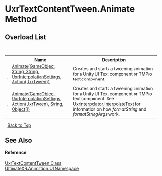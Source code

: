 # UxrTextContentTween.Animate Method 
 


## Overload List
&nbsp;<table><tr><th></th><th>Name</th><th>Description</th></tr><tr><td>![Public method](media/pubmethod.gif "Public method")![Static member](media/static.gif "Static member")</td><td><a href="M_UltimateXR_Animation_UI_UxrTextContentTween_Animate">Animate(GameObject, String, String, UxrInterpolationSettings, Action(UxrTween))</a></td><td>
Creates and starts a tweening animation for a Unity UI Text component or TMPro text component.</td></tr><tr><td>![Public method](media/pubmethod.gif "Public method")![Static member](media/static.gif "Static member")</td><td><a href="M_UltimateXR_Animation_UI_UxrTextContentTween_Animate_1">Animate(GameObject, UxrInterpolationSettings, Action(UxrTween), String, Object[])</a></td><td>
Creates and starts a tweening animation for a Unity UI Text component or TMPro text component. See <a href="M_UltimateXR_Animation_Interpolation_UxrInterpolator_InterpolateText">UxrInterpolator.InterpolateText</a> for information on how *formatString* and *formatStringArgs* work.</td></tr></table>&nbsp;
<a href="#uxrtextcontenttween.animate-method">Back to Top</a>

## See Also


#### Reference
<a href="T_UltimateXR_Animation_UI_UxrTextContentTween">UxrTextContentTween Class</a><br /><a href="N_UltimateXR_Animation_UI">UltimateXR.Animation.UI Namespace</a><br />